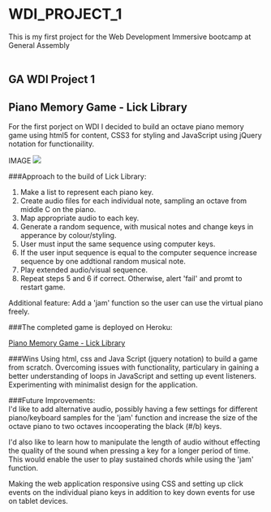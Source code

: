 # WDI_PROJECT_1
This is my first project for the Web Development Immersive bootcamp at General Assembly
<br>
<br>

## GA WDI Project 1
 
## Piano Memory Game - Lick Library

For the first porject on WDI I decided to build an octave piano memory game using html5 for content, CSS3 for styling and JavaScript using jQuery notation for functionaility.

IMAGE
![](file:///Users/jamiegrantham-burton/Google%20Drive/ScreenShots%20for%20projects/Screen%20Shot%202017-03-08%20at%2018.22.57.png)


###Approach to the build of Lick Library: <br>
1. Make a list to represent each piano key. <br>
2. Create audio files for each individual note, sampling an octave from middle C on the piano.<br>
3. Map appropriate audio to each key.<br>
4. Generate a random sequence, with musical notes and change keys in apperance by colour/styling.<br>
5. User must input the same sequence using computer keys.<br>
6. If the user input sequence is equal to the computer sequence increase sequence by one addtional random musical note.<br>
7. Play extended audio/visual sequence.
8. Repeat steps 5 and 6 if correct. Otherwise, alert 'fail' and promt to restart game.

Additional feature: Add a 'jam' function so the user can use the virtual piano freely.

###The completed game is deployed on Heroku:

[Piano Memory Game - Lick Library](https://sheltered-dawn-39871.herokuapp.com/)

###Wins
Using html, css and Java Script (jquery notation) to build a game from scratch.
Overcoming issues with functionality, particulary in gaining a better understanding of loops in JavaScript and setting up event listeners.
Experimenting with minimalist design for the application.

###Future Improvements: <br>
I'd like to add alternative audio, possibly having a few settings for different piano/keyboard samples for the 'jam' function and increase the size of the octave piano to two octaves incooperating the black (#/b) keys.

I'd also like to learn how to manipulate the length of audio without effecting the quality of the sound when pressing a key for a longer period of time. This would enable the user to play sustained chords while using the 'jam' function.

Making the web application responsive using CSS and setting up click events on the individual piano keys in addition to key down events for use on tablet devices.


